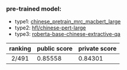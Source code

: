 

### pre-trained model:
* type1: [chinese_pretrain_mrc_macbert_large](https://huggingface.co/luhua/chinese_pretrain_mrc_macbert_large)
* type2: [hfl/chinese-pert-large](https://github.com/ymcui/PERT)
* type3: [roberta-base-chinese-extractive-qa](https://huggingface.co/uer/roberta-base-chinese-extractive-qa)

| ranking | public score | private score |
| :-----: | ------------ | ------------- |
|  2/491  | 0.85558      | 0.84301       |